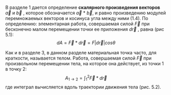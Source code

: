 В разделе 1 дается определение **скалярного произведения векторов** $\vec{a}$ и $\vec{b}$ , которое обозначается $\vec{a}$ $*$ $\vec{b}$, и равно произведению модулей перемножаемых векторов и косинуса угла между ними (1.4). По определению: элементарная работа, совершаемая силой $\vec{F}$ при бесконечно малом перемещении точки ее приложения $d\vec{r}$ , равна (рис 5.1):
$$dA=\vec{F}*d\vec{r}=F|d\vec{r}|cos\theta $$

Как и в разделе 3, в данном разделе материальная точка часто, для краткости, называется телом.
Работа, совершаемая силой $\vec{F}$ при произвольном перемещении тела, на которое она действует, из точки 1 в точку 2:
$$A_{1 \to 2}=\int_1^2 \vec{F}*d\vec{r}$$
где интеграл вычисляется вдоль траектории движения тела (рис. 5.2).
[](Pasted%20image%2020240415144745.png)
